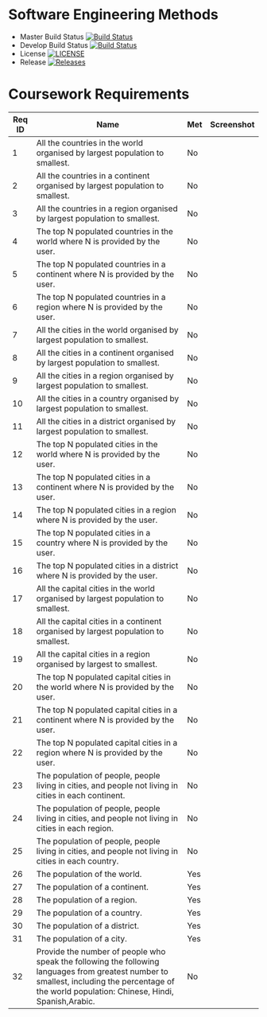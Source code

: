 # Software Engineering Methods

- Master Build Status [![Build Status](https://travis-ci.org/40338716/sem.svg?branch=master)](https://travis-ci.org/40338716/sem)
- Develop Build Status [![Build Status](https://travis-ci.org/40338716/sem.svg?branch=develop)](https://travis-ci.org/40338716/sem)
- License [![LICENSE](https://img.shields.io/github/license/40338716/sem.svg?style=flat-square)](https://github.com/40338716/sem/blob/master/LICENSE)
- Release [![Releases](https://img.shields.io/github/release/40338716/sem/all.svg?style=flat-square)](https://github.com/40338716/sem/releases)



# Coursework Requirements

| Req ID    | Name | Met  | Screenshot |
|-------|------------------ |------|------------|
| 1     | All the countries in the world organised by largest population to smallest. | No |   | 
| 2     | All the countries in a continent organised by largest population to smallest. | No |   |
| 3     | All the countries in a region organised by largest population to smallest. | No |   |
| 4     | The top N populated countries in the world where N is provided by the user. | No |   |
| 5     | The top N populated countries in a continent where N is provided by the user. | No |   |
| 6     | The top N populated countries in a region where N is provided by the user. | No |   |
| 7     | All the cities in the world organised by largest population to smallest. | No |   |
| 8     | All the cities in a continent organised by largest population to smallest. | No |   |
| 9     | All the cities in a region organised by largest population to smallest. | No |   |
| 10    | All the cities in a country organised by largest population to smallest.| No |   |
| 11     | All the cities in a district organised by largest population to smallest. | No |   |
| 12     | The top N populated cities in the world where N is provided by the user. | No |   |
| 13     | The top N populated cities in a continent where N is provided by the user. | No |   |
| 14     | The top N populated cities in a region where N is provided by the user. | No |   |
| 15     | The top N populated cities in a country where N is provided by the user. | No |   |
| 16     | The top N populated cities in a district where N is provided by the user. | No |   |
| 17     | All the capital cities in the world organised by largest population to smallest. | No |   |
| 18     | All the capital cities in a continent organised by largest population to smallest. | No |   |
| 19     | All the capital cities in a region organised by largest to smallest. | No |   |
| 20     | The top N populated capital cities in the world where N is provided by the user. | No |   |
| 21     | The top N populated capital cities in a continent where N is provided by the user. | No |   |
| 22     | The top N populated capital cities in a region where N is provided by the user. | No |   |
| 23     | The population of people, people living in cities, and people not living in cities in each continent. | No |   |
| 24     | The population of people, people living in cities, and people not living in cities in each region. | No |   |
| 25     | The population of people, people living in cities, and people not living in cities in each country. | No |   |
| 26     | The population of the world. | Yes |   |
| 27     | The population of a continent. | Yes |   |
| 28     | The population of a region. | Yes |   |
| 29     | The population of a country. | Yes |   |
| 30     | The population of a district. | Yes |   |
| 31     | The population of a city. | Yes |   |
| 32     | Provide the number of people who speak the following the following languages from greatest number to smallest, including the percentage of the world population: Chinese, Hindi, Spanish,Arabic. | No |   |
